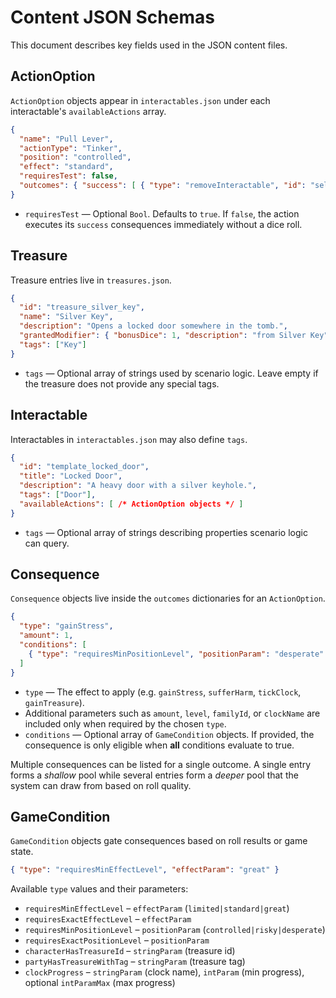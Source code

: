 # Content JSON Schemas

This document describes key fields used in the JSON content files.

## ActionOption

`ActionOption` objects appear in `interactables.json` under each interactable's `availableActions` array.

```json
{
  "name": "Pull Lever",
  "actionType": "Tinker",
  "position": "controlled",
  "effect": "standard",
  "requiresTest": false,
  "outcomes": { "success": [ { "type": "removeInteractable", "id": "self" } ] }
}
```

* `requiresTest` — Optional `Bool`. Defaults to `true`. If `false`, the action executes its `success` consequences immediately without a dice roll.

## Treasure

Treasure entries live in `treasures.json`.

```json
{
  "id": "treasure_silver_key",
  "name": "Silver Key",
  "description": "Opens a locked door somewhere in the tomb.",
  "grantedModifier": { "bonusDice": 1, "description": "from Silver Key" },
  "tags": ["Key"]
}
```

* `tags` — Optional array of strings used by scenario logic. Leave empty if the treasure does not provide any special tags.

## Interactable

Interactables in `interactables.json` may also define `tags`.

```json
{
  "id": "template_locked_door",
  "title": "Locked Door",
  "description": "A heavy door with a silver keyhole.",
  "tags": ["Door"],
  "availableActions": [ /* ActionOption objects */ ]
}
```

* `tags` — Optional array of strings describing properties scenario logic can query.

## Consequence

`Consequence` objects live inside the `outcomes` dictionaries for an `ActionOption`.

```json
{
  "type": "gainStress",
  "amount": 1,
  "conditions": [
    { "type": "requiresMinPositionLevel", "positionParam": "desperate" }
  ]
}
```

* `type` — The effect to apply (e.g. `gainStress`, `sufferHarm`, `tickClock`, `gainTreasure`).
* Additional parameters such as `amount`, `level`, `familyId`, or `clockName` are included only when required by the chosen `type`.
* `conditions` — Optional array of `GameCondition` objects. If provided, the consequence is only eligible when **all** conditions evaluate to true.

Multiple consequences can be listed for a single outcome. A single entry forms a *shallow* pool while several entries form a *deeper* pool that the system can draw from based on roll quality.

## GameCondition

`GameCondition` objects gate consequences based on roll results or game state.

```json
{ "type": "requiresMinEffectLevel", "effectParam": "great" }
```

Available `type` values and their parameters:

* `requiresMinEffectLevel` – `effectParam` (`limited|standard|great`)
* `requiresExactEffectLevel` – `effectParam`
* `requiresMinPositionLevel` – `positionParam` (`controlled|risky|desperate`)
* `requiresExactPositionLevel` – `positionParam`
* `characterHasTreasureId` – `stringParam` (treasure id)
* `partyHasTreasureWithTag` – `stringParam` (treasure tag)
* `clockProgress` – `stringParam` (clock name), `intParam` (min progress), optional `intParamMax` (max progress)
